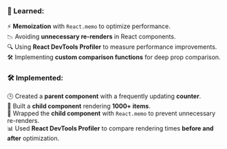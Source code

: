 

### **🎯 Learned:**  
⚡ **Memoization** with `React.memo` to optimize performance.  
📉 Avoiding **unnecessary re-renders** in React components.  
🔍 Using **React DevTools Profiler** to measure performance improvements.  
🛠️ Implementing **custom comparison functions** for deep prop comparison.  

### **🛠️ Implemented:**  
🕒 Created a **parent component** with a frequently updating **counter**.  
📜 Built a **child component** rendering **1000+ items**.  
🚀 Wrapped the **child component** with `React.memo` to prevent unnecessary re-renders.  
📊 Used **React DevTools Profiler** to compare rendering times **before and after** optimization.  

